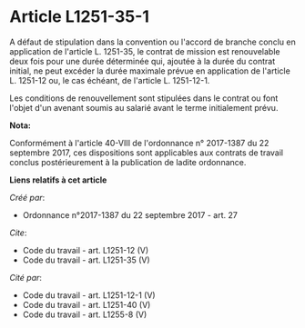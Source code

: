 # Article L1251-35-1

A défaut de stipulation dans la convention ou l'accord de branche conclu en application de l'article L. 1251-35, le contrat
de mission est renouvelable deux fois pour une durée déterminée qui, ajoutée à la durée du contrat initial, ne peut excéder
la durée maximale prévue en application de l'article L. 1251-12 ou, le cas échéant, de l'article L. 1251-12-1. 

Les conditions de renouvellement sont stipulées dans le contrat ou font l'objet d'un avenant soumis au salarié avant le terme
initialement prévu.

**Nota:**

Conformément à l'article 40-VIII de l'ordonnance n° 2017-1387 du 22 septembre 2017, ces dispositions sont applicables aux
contrats de travail conclus postérieurement à la publication de ladite ordonnance.

**Liens relatifs à cet article**

_Créé par_:

  - Ordonnance n°2017-1387 du 22 septembre 2017 - art. 27

_Cite_:

  - Code du travail - art. L1251-12 (V)
  - Code du travail - art. L1251-35 (V)

_Cité par_:

  - Code du travail - art. L1251-12-1 (V)
  - Code du travail - art. L1251-40 (V)
  - Code du travail - art. L1255-8 (V)
